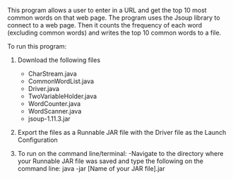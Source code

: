 This program allows a user to enter in a URL and get the top 10
most common words on that web page. The program uses the Jsoup library
to connect to a web page. Then it counts the frequency of each word
(excluding common words) and writes the top 10 common words to a file.

To run this program:
1) Download the following files
	- CharStream.java
	- CommonWordList.java
	- Driver.java 
	- TwoVariableHolder.java
	- WordCounter.java
	- WordScanner.java
	- jsoup-1.11.3.jar
	
2) Export the files as a Runnable JAR file with the Driver file as 
	the Launch Configuration
	
3) To run on the command line/terminal:
	-Navigate to the directory where your Runnable JAR file was saved
	 and type the following on the command line:
	 java -jar [Name of your JAR file].jar
